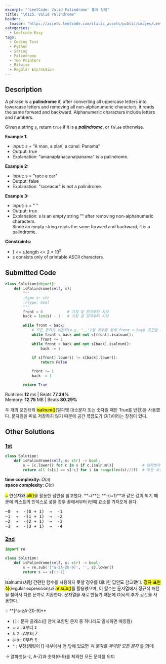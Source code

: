 ```yaml
---
excerpt: "'LeetCode: Valid Palindrome' 풀이 정리"
title: "\0125. Valid Palindrome"
header:
  teaser: "https://assets.leetcode.com/static_assets/public/images/LeetCode_Sharing.png"
categories:
  - Leetcode-Easy
tags:
  - Coding Test
  - Python
  - String
  - Palindrome
  - Two Pointers
  - Bitwise
  - Regular Expression
---
```


## <i class="fa-solid fa-file-lines"></i> Description

A phrase is a **palindrome** if, after converting all uppercase letters into lowercase letters and removing all non-alphanumeric characters, it reads the same forward and backward. Alphanumeric characters include letters and numbers.

Given a string `s`, return `true` if it is a ***palindrome***, or `false` otherwise.

**Example 1:**

- Input: s = "A man, a plan, a canal: Panama"
- Output: true
- Explanation: "amanaplanacanalpanama" is a palindrome.

**Example 2:**

- Input: s = "race a car"
- Output: false
- Explanation: "raceacar" is not a palindrome.

**Example 3:**

- Input: s = " "
- Output: true
- Explanation: s is an empty string "" after removing non-alphanumeric characters.    
Since an empty string reads the same forward and backward, it is a palindrome.

**Constraints:**

- 1 <= s.length <= 2 * 10<sup>5</sup>
- s consists only of printable ASCII characters.

## <i class="fa-solid fa-cloud-arrow-up"></i> Submitted Code

```python
class Solution(object):
    def isPalindrome(self, s):
        """
        :type s: str
        :rtype: bool
        """
        front = 0           # 가장 앞 문자부터 시작
        back = len(s) - 1   # 가장 끝 문자부터 시작
        
        while front < back:
            # 모든 문자가 비문자(e.g. ".,")일 경우를 위해 front < back 조건을 또 추가해야 한다
            while front < back and not s[front].isalnum():  
                front += 1
            while front < back and not s[back].isalnum():
                back -= 1
            
            if s[front].lower() != s[back].lower():
                return False

            front += 1
            back -= 1

        return True
```
<i class="fa-solid fa-clock"></i> Runtime: **12** ms \| Beats **77.34%**    
<i class="fa-solid fa-memory"></i> Memory: **12.75** MB \| Beats **80.29%**

두 개의 포인터와 <mark>isalnum()</mark>(알파벳 대소문자 또는 숫자일 때만 True를 반환)을 사용했다. 문자열을 따로 저장하지 않기 때문에 공간 복잡도가 𝑂(1)이라는 장점이 있다.

## <i class="fa-solid fa-flask"></i> Other Solutions

### <a href="https://leetcode.com/problems/valid-palindrome/solutions/3864359/python-3-two-solutions-beats-99-33ms-by-tkxec/" target="_blank">1st</a>

```python
class Solution:
    def isPalindrome(self, s: str) -> bool:
        s = [c.lower() for c in s if c.isalnum()]             # 알파벳과 숫자만 남기고 모두 소문자로 변환
        return all (s[i] == s[~i] for i in range(len(s)//2))  # 모든 요소가 True일 경우에만 True를 반환
```
<i class="fa-solid fa-clock"></i> **time complexity:** 𝑂(𝑛)    
<i class="fa-solid fa-memory"></i> **space complexity:** 𝑂(𝑛)   

<mark>~</mark> 연산자와 <mark>all()</mark>을 활용한 답안을 참고했다. **~i**는 **-(i+1)**과 같은 값이 되기 때문에 리스트의 인덱스로 넣을 경우 끝에서부터 i번째 요소를 가져오게 된다.

<pre>
~0  →  -(0 + 1)  →  -1
~1  →  -(1 + 1)  →  -2
~2  →  -(2 + 1)  →  -3
~3  →  -(3 + 1)  →  -4
</pre>

### <a href="https://leetcode.com/problems/valid-palindrome/solutions/6170976/video-transforming-the-input-string-by-n-8qyj/" target="_blank">2nd</a>

```python
import re

class Solution:
    def isPalindrome(self, s: str) -> bool:
        s = re.sub('[^a-zA-Z0-9]', '', s).lower()
        return s == s[::-1]  
```
isalnum()처럼 간편한 함수를 사용하지 못할 경우를 대비한 답안도 참고했다. <mark>정규 표현식</mark>(regular expression)과 <mark>re.sub()</mark>를 활용했으며, 이 함수는 문자열에서 정규식 패턴을 찾아서 다른 문자로 치환한다. 문자열을 새로 만들기 때문에 𝑂(𝑛)의 추가 공간을 사용한다.

<div class="notice--info" markdown="1">
💡 **[^a-zA-Z0-9]**

- `[]` : 문자 클래스([] 안에 포함된 문자 중 하나라도 일치하면 매칭됨)
- `a-z` : a부터 z
- `A-Z` : A부터 Z
- `0-9` : 0부터 9
- `^` : 부정(캐럿이 [] 내부에서 맨 앞에 있으면 *이 문자를 제외한 모든 문자* 를 의미)

→ 알파벳(a-z, A-Z)과 숫자(0-9)를 제외한 모든 문자를 의미
</div>
